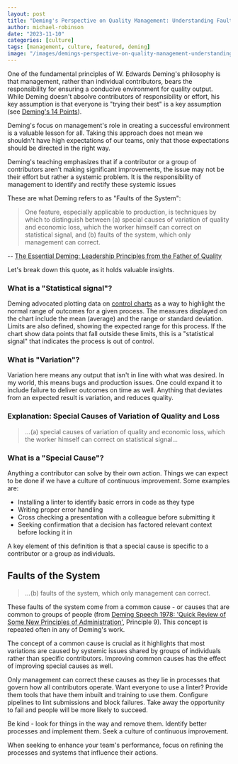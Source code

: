 ```yaml
---
layout: post
title: "Deming's Perspective on Quality Management: Understanding Faults of the System"
author: michael-robinson
date: "2023-11-10"
categories: [culture]
tags: [management, culture, featured, deming]
image: "/images/demings-perspective-on-quality-management-understanding-faults-of-the-system.png"
---
```


One of the fundamental principles of W. Edwards Deming's philosophy is that management, rather than individual contributors, bears the responsibility for ensuring a conducive environment for quality output. While Deming doesn't absolve contributors of responsibility or effort, his key assumption is that everyone is "trying their best" is a key assumption (see [Deming's 14 Points](/deming-14-points/)).

Deming's focus on management's role in creating a successful environment is a valuable lesson for all. Taking this approach does not mean we shouldn't have high expectations of our teams, only that those expectations should be directed in the right way.

Deming's teaching emphasizes that if a contributor or a group of contributors aren't making significant improvements, the issue may not be their effort but rather a systemic problem. It is the responsibility of management to identify and rectify these systemic issues

These are what Deming refers to as "Faults of the System":

> One feature, especially applicable to production, is techniques by which to distinguish between (a) special causes of variation of quality and economic loss, which the worker himself can correct on statistical signal, and (b) faults of the system, which only management can correct.

-- [The Essential Deming: Leadership Principles from the Father of Quality](https://learning.oreilly.com/library/view/-/9780071790222/ch01.html)

Let's break down this quote, as it holds valuable insights.

### What is a "Statistical signal"?

Deming advocated plotting data on [control charts](https://deming.org/the-first-control-chart/) as a way to highlight the normal range of outcomes for a given process. The measures displayed on the chart include the mean (average) and the range or standard deviation. Limits are also defined, showing the expected range for this process. If the chart show data points that fall outside these limits, this is a "statistical signal" that indicates the process is out of control.

### What is "Variation"?

Variation here means any output that isn't in line with what was desired. In my world, this means bugs and production issues. One could expand it to include failure to deliver outcomes on time as well. Anything that deviates from an expected result is variation, and reduces quality.

### Explanation: Special Causes of Variation of Quality and Loss

> ...(a) special causes of variation of quality and economic loss, which the worker himself can correct on statistical signal...

### What is a "Special Cause"?

Anything a contributor can solve by their own action. Things we can expect to be done if we have a culture of continuous improvement. Some examples are:

- Installing a linter to identify basic errors in code as they type
- Writing proper error handling
- Cross checking a presentation with a colleague before submitting it
- Seeking confirmation that a decision has factored relevant context before locking it in

A key element of this definition is that a special cause is specific to a contributor or a group as individuals.

## Faults of the System

> ...(b) faults of the system, which only management can correct.

These faults of the system come from a common cause - or causes that are common to groups of people (from [Deming Speech 1978: 'Quick Review of Some New Principles of Administration'](https://www.qualitydigest.com/inside/management-article/deming-speech-1978-quick-review-some-new-principles-administration-112421), Principle 9). This concept is repeated often in any of Deming's work.

The concept of a common cause is crucial as it highlights that most variations are caused by systemic issues shared by groups of individuals rather than specific contributors. Improving common causes has the effect of improving special causes as well.

Only management can correct these causes as they lie in processes that govern how all contributors operate. Want everyone to use a linter? Provide them tools that have them inbuilt and training to use them. Configure pipelines to lint submissions and block failures. Take away the opportunity to fail and people will be more likely to succeed.

Be kind - look for things in the way and remove them. Identify better processes and implement them. Seek a culture of continuous improvement.

When seeking to enhance your team's performance, focus on refining the processes and systems that influence their actions.
